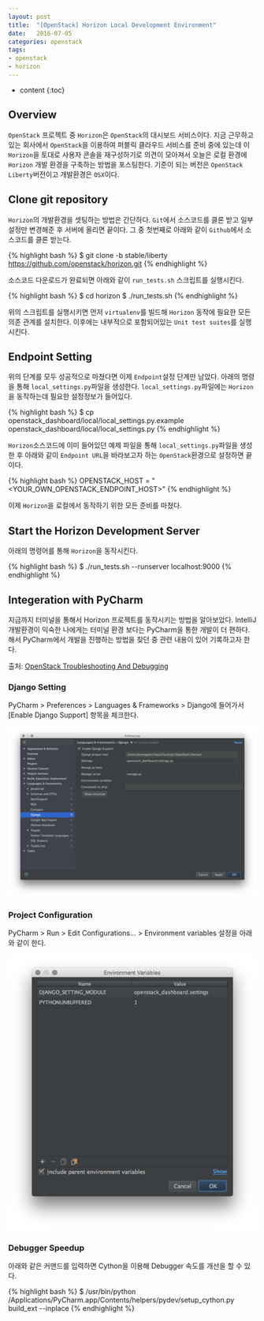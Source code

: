 ```yaml
---
layout: post
title:  "[OpenStack] Horizon Local Development Environment"
date:   2016-07-05
categories: openstack
tags:
- openstack
- horizon
---
```


* content
{:toc}

## Overview
`OpenStack` 프로젝트 중 `Horizon`은 `OpenStack`의 대시보드 서비스이다.
지금 근무하고 있는 회사에서 `OpenStack`을 이용하여 퍼블릭 클라우드 서비스를 준비 중에 있는데 이 `Horizon`을 토대로 사용자 콘솔을 재구성하기로 의견이 모아져서 오늘은 로컬 환경에 `Horizon` 개발 환경을 구축하는 방법을 포스팅한다.
기준이 되는 버전은 `OpenStack Liberty`버전이고 개발환경은 `OSX`이다.

## Clone git repository
`Horizon`의 개발환경을 셋팅하는 방법은 간단하다. `Git`에서 소스코드를 클론 받고 일부 설정만 변경해준 후 서버에 올리면 끝이다.
그 중 첫번째로 아래와 같이 `Github`에서 소스코드를 클론 받는다.

{% highlight bash %}
$ git clone -b stable/liberty https://github.com/openstack/horizon.git
{% endhighlight %}

소스코드 다운로드가 완료되면 아래와 같이 `run_tests.sh` 스크립트를 실행시킨다.

{% highlight bash %}
$ cd horizon
$ ./run_tests.sh
{% endhighlight %}

위의 스크립트를 실행시키면 먼저 `virtualenv`를 빌드해 `Horizon` 동작에 필요한 모든 의존 관계를 설치한다. 이후에는 내부적으로 포함되어있는 `Unit test suites`를 실행시킨다.

  
## Endpoint Setting

위의 단계를 모두 성공적으로 마쳤다면 이제 `Endpoint`설정 단계만 남았다.
아래의 명령을 통해 `local_settings.py`파일을 생성한다. 
`local_settings.py`파일에는 `Horizon`을 동작하는데 필요한 설정정보가 들어있다.

{% highlight bash %}
$ cp openstack_dashboard/local/local_settings.py.example openstack_dashboard/local/local_settings.py
{% endhighlight %}

`Horizon`소스코드에 이미 들어있던 예제 파일을 통해 `local_settings.py`파일을 생성한 후 아래와 같이 `Endpoint URL`을 바라보고자 하는 `OpenStack`환경으로 설정하면 끝이다.

{% highlight bash %}
OPENSTACK_HOST = "<YOUR_OWN_OPENSTACK_ENDPOINT_HOST>"
{% endhighlight %}

이제 `Horizon`을 로컬에서 동작하기 위한 모든 준비를 마쳤다.

## Start the Horizon Development Server

아래의 명령어를 통해 `Horizon`을 동작시킨다.

{% highlight bash %}
$ ./run_tests.sh --runserver localhost:9000
{% endhighlight %}

## Integeration with PyCharm

지금까지 터미널을 통해서 Horizon 프로젝트를 동작시키는 방법을 알아보았다. IntelliJ 개발환경이 익숙한 나에게는 터미널 환경 보다는 PyCharm을 통한 개발이 더 편하다.<br/>
해서 PyCharm에서 개발을 진행하는 방법을 찾던 중 관련 내용이 있어 기록하고자 한다.

출처: [OpenStack Troubleshooting And Debugging](http://docs.openstack.org/developer/mistral/developer/troubleshooting.html)

### Django Setting

PyCharm > Preferences > Languages & Frameworks > Django에 들어가서 [Enable Django Support] 항목을 체크한다.

![Pycharm Django Setting](/static/post_image/openstack_pycharm_django_setting.png)

### Project Configuration

PyCharm > Run > Edit Configurations... > Environment variables 설정을 아래와 같이 한다.

![Pycharm Django Setting](/static/post_image/openstack_pycharm_project_configuration.png)

### Debugger Speedup

아래와 같은 커맨드를 입력하면 Cython을 이용해 Debugger 속도를 개선을 할 수 있다.

{% highlight bash %}
$ /usr/bin/python /Applications/PyCharm.app/Contents/helpers/pydev/setup_cython.py build_ext --inplace
{% endhighlight %}